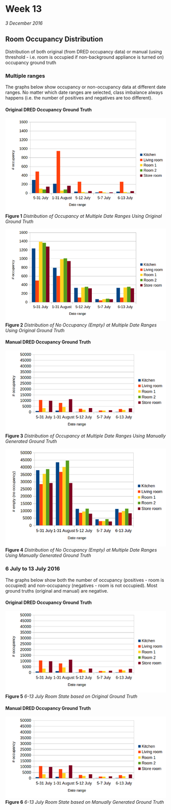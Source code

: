 # Week 13
*3 December 2016*

## Room Occupancy Distribution
Distribution of both original (from DRED occupancy data) or manual (using threshold - i.e. room is occupied if non-background appliance is turned on) occupancy ground truth

### Multiple ranges
The graphs below show occupancy or non-occupancy data at different date ranges. No matter which date ranges are selected, class imbalance always happens (i.e. the number of positives and negatives are too different).

#### Original DRED Occupancy Ground Truth
![Distribution of Occupied Room, Multiple Date Ranges](../images/week13/original-occupancy-multiple_ranges.png)<br>
    **Figure 1** *Distribution of Occupancy at Multiple Date Ranges Using Original Ground Truth*

![Distribution of Empty Room, Multiple Date Ranges](../images/week13/original-non_occupancy-multiple_ranges.png)<br>
    **Figure 2** *Distribution of No Occupancy (Empty) at Multiple Date Ranges Using Original Ground Truth*

#### Manual DRED Occupancy Ground Truth
![Distribution of Occupied Room, Multiple Date Ranges](../images/week13/manual-occupancy-multiple_ranges.png)<br>
    **Figure 3** *Distribution of Occupancy at Multiple Date Ranges Using Manually Generated Ground Truth*

![Distribution of Empty Room, Multiple Date Ranges](../images/week13/manual-non_occupancy-multiple_ranges.png)<br>
    **Figure 4** *Distribution of No Occupancy (Empty) at Multiple Date Ranges Using Manually Generated Ground Truth*

### 6 July to 13 July 2016
The graphs below show both the number of occupancy (positives - room is occupied) and non-occupancy (negatives - room is not occupied). Most ground truths (original and manual) are negative.

#### Original DRED Occupancy Ground Truth
![Distribution of Occupied Room, 6-13 July](../images/week13/manual-occupancy-multiple_ranges.png)<br>
    **Figure 5** *6-13 July Room State based on Original Ground Truth*

#### Manual DRED Occupancy Ground Truth
![Distribution of Occupied Room, Multiple Date Ranges](../images/week13/manual-occupancy-multiple_ranges.png)<br>
    **Figure 6** *6-13 July Room State based on Manually Generated Ground Truth*
